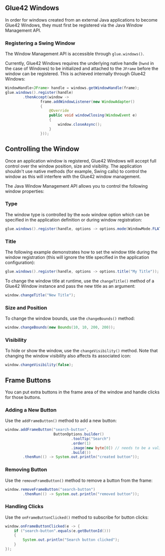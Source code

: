 ## Glue42 Windows

In order for windows created from an external Java applications to become Glue42 Windows, they must first be registered via the Java Window Management API.

### Registering a Swing Window

The Window Management API is accessible through `glue.windows()`.

Currently, Glue42 Windows requires the underlying native handle (`hwnd` in the case of Windows) to be initialized and attached to the `JFrame` before the window can be registered. This is achieved internally through Glue42 Windows:

```java
WindowHandle<JFrame> handle = windows.getWindowHandle(frame);
glue.windows().register(handle)
        .thenAccept(window ->
                frame.addWindowListener(new WindowAdapter()
                {
                    @Override
                    public void windowClosing(WindowEvent e)
                    {
                        window.closeAsync();
                    }
                }));
```

## Controlling the Window

Once an application window is registered, Glue42 Windows will accept full control over the window position, size and visibility. The application shouldn't use native methods (for example, Swing calls) to control the window as this will interfere with the Glue42 window management.

The Java Window Management API allows you to control the following window properties:

### Type

The window type is controlled by the `mode` window option which can be specified in the application definition or during window registration:

```java
glue.windows().register(handle, options -> options.mode(WindowMode.FLAT));
```

### Title

The following example demonstrates how to set the window title during the window registration (this will ignore the title specified in the application configuration):

```java
glue.windows().register(handle, options -> options.title("My Title"));
```

To change the window title at runtime, use the `changeTitle()` method of a Glue42 Window instance and pass the new title as an argument:

```java
window.changeTitle("New Title");
```

### Size and Position

To change the window bounds, use the `changeBounds()` method:

```java
window.changeBounds(new Bounds(10, 10, 200, 200));
```

### Visibility

To hide or show the window, use the `changeVisibility()` method. Note that changing the window visibility also affects its associated icon:

```java
window.changeVisibility(false);
```

## Frame Buttons

You can put extra buttons in the frame area of the window and handle clicks for those buttons.

### Adding a New Button

Use the `addFrameButton()` method to add a new button:

```java
window.addFrameButton("search-button",
                      ButtonOptions.builder()
                              .toolTip("Search")
                              .order(1)
                              .image(new byte[0]) // needs to be a valid image
                              .build())
        .thenRun(() -> System.out.println("created button"));
```

### Removing Button

Use the `removeFrameButton()` method to remove a button from the frame:

```java
window.removeFrameButton("search-button")
        .thenRun(() -> System.out.println("removed button"));
```

### Handling Clicks

Use the `onFrameButtonClicked()` method to subscribe for button clicks:

```java
window.onFrameButtonClicked(e -> {
    if ("search-button".equals(e.getButtonId()))
    {
        System.out.println("Search button clicked");
    }
});
```